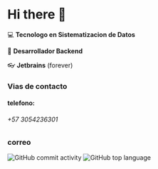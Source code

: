 # Hi there 👋

:computer: **Tecnologo en Sistematizacion de Datos**

:pencil: **Desarrollador Backend**

:eyeglasses: **Jetbrains** (forever)

### Vias de contacto

#### telefono:
###### +57 3054236301

### correo

![GitHub commit activity](https://img.shields.io/github/commit-activity/y/kira0722/Taller_PDS) 
![GitHub top language](https://img.shields.io/github/languages/top/kira0722/Taller_PDS)
